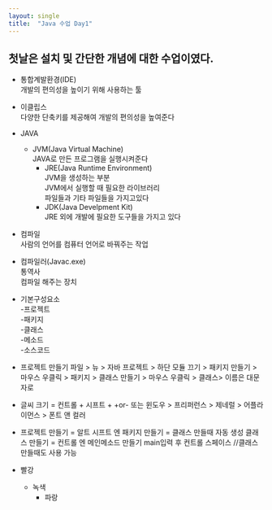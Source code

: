 ```yaml
---
layout: single
title:  "Java 수업 Day1"
---
```

## 첫날은 설치 및 간단한 개념에 대한 수업이였다.

* 통합계발환경(IDE)  <br/>개발의 편의성을 높이기 위해 사용하는 툴

* 이클립스<br/>
   	다양한 단축키를 제공해여 개발의 편의성을 높여준다


* JAVA
  * JVM(Java Virtual Machine)<br/>
   		JAVA로 만든 프로그램을 실행시켜준다<br/>
    * JRE(Java Runtime Environment)<br/>
	   	JVM을 생성하는 부분<br/>
   		JVM에서 실행할 때 필요한 라이브러리<br/>
   		파일들과 기타 파일들을 가지고있다<br/>
   	* JDK(Java Develpment Kit)<br/>
   		JRE 외에 개발에 필요한 도구들을 가지고 있다

* 컴파일<br/>
   	사람의 언어를 컴퓨터 언어로 바꿔주는 작업

* 컴파일러(Javac.exe)<br/>
   	통역사<br/>
   	컴파일 해주는 장치

* 기본구성요소<br/>
   -프로젝트<br/>
   	-패키지<br/>
	   	-클래스<br/>
	   		-메소드<br/>
		   		-소스코드

* 프로젝트 만들기 파일 > 뉴 > 자바 프로젝트 > 하단 모듈 끄기 > 
패키지 만들기 > 마우스 우클릭 > 패키지 > 클래스 만들기 > 마우스 우클릭 > 클래스> 이름은 대문자로

* 글씨 크기 = 컨트롤 + 시프트 + +or-
또는 윈도우 > 프리퍼런스 > 제네럴 > 어플라이먼스 > 폰트 앤 컬러

* 프로젝트 만들기 = 알트 시프트 엔
   패키지 만들기 = 클래스 만들때 자동 생성
   클래스 만들기 = 컨트롤 엔
   메인메소드 만들기 main입력 후 컨트롤 스페이스 //클래스 만들때도 사용 가능


* 빨강
  * 녹색
    * 파랑
